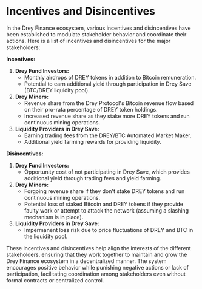 # Incentives and Disincentives

In the Drey Finance ecosystem, various incentives and disincentives have been established to modulate stakeholder behavior and coordinate their actions. Here is a list of incentives and disincentives for the major stakeholders:

**Incentives:**

1. **Drey Fund Investors:**
   * Monthly airdrops of DREY tokens in addition to Bitcoin remuneration.
   * Potential to earn additional yield through participation in Drey Save (BTC/DREY liquidity pool).
2. **Drey Miners:**
   * Revenue share from the Drey Protocol's Bitcoin revenue flow based on their pro-rata percentage of DREY token holdings.
   * Increased revenue share as they stake more DREY tokens and run continuous mining operations.
3. **Liquidity Providers in Drey Save:**
   * Earning trading fees from the DREY/BTC Automated Market Maker.
   * Additional yield farming rewards for providing liquidity.

**Disincentives:**

1. **Drey Fund Investors:**
   * Opportunity cost of not participating in Drey Save, which provides additional yield through trading fees and yield farming.
2. **Drey Miners:**
   * Forgoing revenue share if they don't stake DREY tokens and run continuous mining operations.
   * Potential loss of staked Bitcoin and DREY tokens if they provide faulty work or attempt to attack the network (assuming a slashing mechanism is in place).
3. **Liquidity Providers in Drey Save:**
   * Impermanent loss risk due to price fluctuations of DREY and BTC in the liquidity pool.

These incentives and disincentives help align the interests of the different stakeholders, ensuring that they work together to maintain and grow the Drey Finance ecosystem in a decentralized manner. The system encourages positive behavior while punishing negative actions or lack of participation, facilitating coordination among stakeholders even without formal contracts or centralized control.
